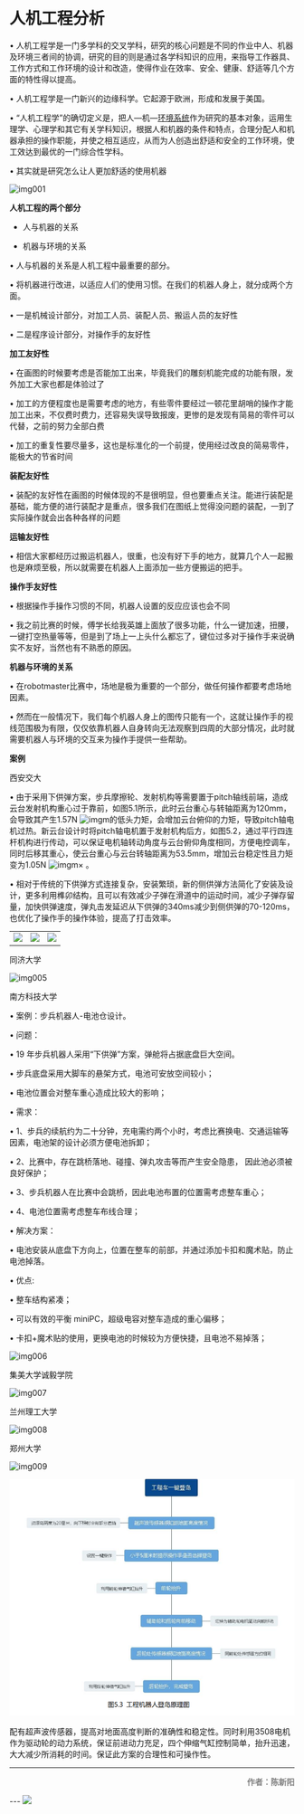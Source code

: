 # 人机工程分析

•    人机工程学是一门多学科的交叉学科，研究的核心问题是不同的作业中人、机器及环境三者间的协调，研究的目的则是通过各学科知识的应用，来指导工作器具、工作方式和工作环境的设计和改造，使得作业在效率、安全、健康、舒适等几个方面的特性得以提高。

•    人机工程学是一门新兴的边缘科学。它起源于欧洲，形成和发展于美国。

•    “人机工程学”的确切定义是，把人—机—[环境系统](https://baike.baidu.com/item/环境系统)作为研究的基本对象，运用生理学、心理学和其它有关学科知识，根据人和机器的条件和特点，合理分配人和机器承担的操作职能，并使之相互适应，从而为人创造出舒适和安全的工作环境，使工效达到最优的一门综合性学科。

•    其实就是研究怎么让人更加舒适的使用机器

![img001](img001.png)

**人机工程的两个部分**

- 人与机器的关系

- 机器与环境的关系


•    人与机器的关系是人机工程中最重要的部分。

•    将机器进行改进，以适应人们的使用习惯。在我们的机器人身上，就分成两个方面。

•    一是机械设计部分，对加工人员、装配人员、搬运人员的友好性

•    二是程序设计部分，对操作手的友好性

**加工友好性**

•    在画图的时候要考虑是否能加工出来，毕竟我们的雕刻机能完成的功能有限，发外加工大家也都是体验过了

•    加工的方便程度也是需要考虑的地方，有些零件要经过一顿花里胡哨的操作才能加工出来，不仅费时费力，还容易失误导致报废，更惨的是发现有简易的零件可以代替，之前的努力全部白费

•    加工的重复性要尽量多，这也是标准化的一个前提，使用经过改良的简易零件，能极大的节省时间

**装配友好性**

•    装配的友好性在画图的时候体现的不是很明显，但也要重点关注。能进行装配是基础，能方便的进行装配才是重点，很多我们在图纸上觉得没问题的装配，一到了实际操作就会出各种各样的问题

**运输友好性**

•    相信大家都经历过搬运机器人，很重，也没有好下手的地方，就算几个人一起搬也是麻烦至极，所以就需要在机器人上面添加一些方便搬运的把手。

**操作手友好性**

•    根据操作手操作习惯的不同，机器人设置的反应应该也会不同

•    我之前比赛的时候，傅学长给我英雄上面放了很多功能，什么一键加速，扭腰，一键打空热量等等，但是到了场上一上头什么都忘了，键位过多对于操作手来说确实不友好，当然也有不熟悉的原因。

**机器与环境的关系**

•    在robotmaster比赛中，场地是极为重要的一个部分，做任何操作都要考虑场地因素。

•    然而在一般情况下，我们每个机器人身上的图传只能有一个，这就让操作手的视线范围极为有限，仅仅依靠机器人自身转向无法观察到四周的大部分情况，此时就需要机器人与环境的交互来为操作手提供一些帮助。

**案例**

西安交大

•    由于采用下供弹方案，步兵摩擦轮、发射机构等需要置于pitch轴线前端，造成云台发射机构重心过于靠前，如图5.1所示，此时云台重心与转轴距离为120mm，会导致其产生1.57N ![img](file:///C:/Users/Crash/AppData/Local/Temp/msohtmlclip1/01/clip_image004.png)m的低头力矩，会增加云台俯仰的力矩，导致pitch轴电机过热。新云台设计时将pitch轴电机置于发射机构后方，如图5.2，通过平行四连杆机构进行传动，可以保证电机轴转动角度与云台俯仰角度相同，方便电控调车，同时后移其重心，使云台重心与云台转轴距离为53.5mm，增加云台稳定性且力矩变为1.05N ![img](file:///C:/Users/Crash/AppData/Local/Temp/msohtmlclip1/01/clip_image004.png)m× 。

•    相对于传统的下供弹方式连接复杂，安装繁琐，新的侧供弹方法简化了安装及设计，更多利用榫卯结构，且可以有效减少子弹在滑道中的运动时间，减少子弹存留量，加快供弹速度，弹丸击发延迟从下供弹的340ms减少到侧供弹的70-120ms，也优化了操作手的操作体验，提高了打击效率。

<table>
    <tr>
        <td><img src="img002.png"  />
        <td><img src="img003.png"  />
        <td><img src="img004.png"  />
        </td>
    </tr>
</table>


同济大学

![img005](img005.png)

南方科技大学

•    案例：步兵机器人-电池仓设计。

•    问题：

•    19 年步兵机器人采用“下供弹”方案，弹舱将占据底盘巨大空间。

•    步兵底盘采用大脚车的悬架方式，电池可安放空间较小；

•    电池位置会对整车重心造成比较大的影响；

•    需求：

•    1、步兵的续航约为二十分钟，充电需约两个小时，考虑比赛换电、交通运输等因素，电池架的设计必须方便电池拆卸；

•    2、比赛中，存在跳桥落地、碰撞、弹丸攻击等而产生安全隐患， 因此池必须被良好保护；

•    3、步兵机器人在比赛中会跳桥，因此电池布置的位置需考虑整车重心；

•    4、电池位置需考虑整车布线合理；

•    解决方案：

•    电池安装从底盘下方向上，位置在整车的前部，并通过添加卡扣和魔术贴，防止电池掉落。

•    优点:

•    整车结构紧凑；

•    可以有效的平衡 miniPC，超级电容对整车造成的重心偏移；

•    卡扣+魔术贴的使用，更换电池的时候较为方便快捷，且电池不易掉落；

![img006](img006.png)

集美大学诚毅学院

![img007](img007.png)

兰州理工大学

![img008](img008.png)

郑州大学

![img009](img009.png)

![img010](ergonomic-analysis/img010.png)

配有超声波传感器，提高对地面高度判断的准确性和稳定性。同时利用3508电机作为驱动轮的动力系统，保证前进动力充足，四个伸缩气缸控制简单，抬升迅速，大大减少所消耗的时间。保证此方案的合理性和可操作性。

---

<p align='right'><font color=gray><strong>作者：陈新阳</strong></font></p>
---

<img src='https://cdn.img.wenhairu.com/images/2020/10/18/CbAIj.png'  >